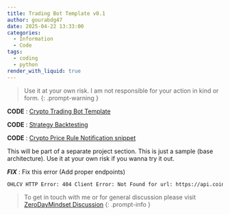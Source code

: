 ```yaml
---
title: Trading Bot Template v0.1
author: gourabdg47
date: 2025-04-22 13:33:00
categories:
  - Information
  - Code
tags:
  - coding
  - python
render_with_liquid: true
---
```



>Use it at your own risk. I am not responsible for your action in kind or form.
{: .prompt-warning }

**CODE** : [Crypto Trading Bot Template](https://raw.githubusercontent.com/gourabdg47/gourabdg47.github.io/refs/heads/main/assets/code/trading_bot_template.py)

**CODE** :  [Strategy Backtesting](https://raw.githubusercontent.com/gourabdg47/gourabdg47.github.io/refs/heads/main/assets/code/trading_bot_template.py)

**CODE** : [Crypto Price Rule Notification snippet](https://raw.githubusercontent.com/gourabdg47/gourabdg47.github.io/refs/heads/main/assets/code/crypto_notification.py)


This will be part of a separate project section. This is just a sample (base architecture). Use it at your own risk if you wanna try it out.

***FIX*** : 
Fix this error (Add proper endpoints) 
```BASH
OHLCV HTTP Error: 404 Client Error: Not Found for url: https://api.coindcx.com/exchange/v1/derivatives/futures/data/candles?pair=XRPUSDT&interval=5m&limit=500
```


> To get in touch with me or for general discussion please visit [ZeroDayMindset Discussion](https://github.com/orgs/X3N0-G0D/discussions) 
{: .prompt-info }
